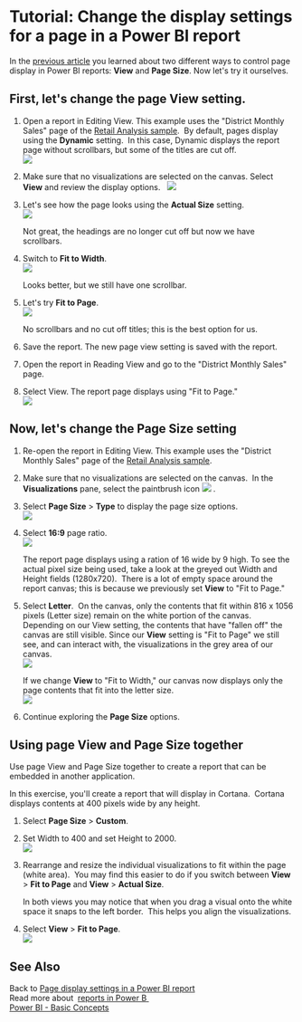 ﻿<properties 
   pageTitle="Tutorial: Change the display settings for a page in a Power BI report"
   description="Tutorial: Change the display settings for a page in a Power BI report"
   services="powerbi" 
   documentationCenter="" 
   authors="jastru" 
   manager="mblythe" 
   editor=""
   tags=""/>
 
<tags
   ms.service="powerbi"
   ms.devlang="NA"
   ms.topic="article"
   ms.tgt_pltfrm="NA"
   ms.workload="powerbi"
   ms.date="10/16/2015"
   ms.author="jastru"/>

# Tutorial: Change the display settings for a page in a Power BI report  

In the [previous article](https://support.powerbi.com/knowledgebase/articles/742155) you learned about two different ways to control page display in Power BI reports: **View** and **Page Size**. Now let's try it ourselves.

## First, let's change the page View setting.  
1.  Open a report in Editing View. This example uses the "District Monthly Sales" page of the [Retail Analysis sample](https://support.powerbi.com/knowledgebase/articles/474807).  By default, pages display using the **Dynamic** setting.  In this case, Dynamic displays the report page without scrollbars, but some of the titles are cut off.    
    ![](media/powerbi-service-tutorial-change-report-display-settings/PBI_changeDisplay1.jpg)

2.  Make sure that no visualizations are selected on the canvas. Select **View** and review the display options.   
    ![](media/powerbi-service-tutorial-change-report-display-settings/PBI_changeDisplay2.jpg)

3.  Let's see how the page looks using the **Actual Size** setting.  
    ![](media/powerbi-service-tutorial-change-report-display-settings/PBI_changeDisplay3.jpg)
    
    Not great, the headings are no longer cut off but now we have scrollbars.

4.  Switch to **Fit to Width**.  
    ![](media/powerbi-service-tutorial-change-report-display-settings/PBI_changeDisplay4.jpg)
    
    Looks better, but we still have one scrollbar.  
	
5.  Let's try **Fit to Page**.  
    ![](media/powerbi-service-tutorial-change-report-display-settings/PBI_changeDisplay5.jpg)  
	
	No scrollbars and no cut off titles; this is the best option for us. 

6.  Save the report. The new page view setting is saved with the report.

7.  Open the report in Reading View and go to the "District Monthly Sales" page.

8.  Select View. The report page displays using "Fit to Page."  
    ![](media/powerbi-service-tutorial-change-report-display-settings/PBI_changeDisplay6.jpg)
    
## Now, let's change the Page Size setting  
1.  Re-open the report in Editing View. This example uses the "District Monthly Sales" page of the [Retail Analysis sample](https://support.powerbi.com/knowledgebase/articles/474807).    

2.  Make sure that no visualizations are selected on the canvas.  In the **Visualizations** pane, select the paintbrush icon ![](media/powerbi-service-tutorial-change-report-display-settings/PBI_paintbrush.jpg) .    

3.  Select **Page Size** &gt; **Type** to display the page size options.  
    ![](media/powerbi-service-tutorial-change-report-display-settings/PBI_changeDisplayPageSize.jpg)

4.  Select **16:9** page ratio.  
    ![](media/powerbi-service-tutorial-change-report-display-settings/PBI_changeDisplayPageSize2.jpg)
    
    The report page displays using a ration of 16 wide by 9 high. To see the actual pixel size being used, take a look at the greyed out Width and Height fields (1280x720).  There is a lot of empty space around the report canvas; this is because we previously set **View** to "Fit to Page."

5.  Select **Letter**.  On the canvas, only the contents that fit within 816 x 1056 pixels (Letter size) remain on the white portion of the canvas.  Depending on our View setting, the contents that have "fallen off" the canvas are still visible. Since our **View** setting is "Fit to Page" we still see, and can interact with, the visualizations in the grey area of our canvas.  
    ![](media/powerbi-service-tutorial-change-report-display-settings/PBI_changeDisplayPageSize3.jpg)
    
    If we change **View** to "Fit to Width," our canvas now displays only the page contents that fit into the letter size.   
    ![](media/powerbi-service-tutorial-change-report-display-settings/PBI_changeDisplayPageSize4jpg.jpg)
    
6.  Continue exploring the **Page Size** options.

## Using page View and Page Size together  
Use page View and Page Size together to create a report that can be embedded in another application.  

In this exercise, you'll create a report that will display in Cortana.  Cortana displays contents at 400 pixels wide by any height.  

1.  Select **Page Size** &gt; **Custom**.

2.  Set Width to 400 and set Height to 2000.  
    ![](media/powerbi-service-tutorial-change-report-display-settings/PBI_changeDisplayBoth1.jpg)
    
3.  Rearrange and resize the individual visualizations to fit within the page (white area).  You may find this easier to do if you switch between **View** &gt; **Fit to Page** and **View** &gt; **Actual Size**. 

    In both views you may notice that when you drag a visual onto the white space it snaps to the left border.  This helps you align the visualizations.
    
4.  Select **View** &gt; **Fit to Page**.  
    ![](media/powerbi-service-tutorial-change-report-display-settings/PBI_changeDisplayBoth3.jpg)

## See Also  
Back to [Page display settings in a Power BI report](https://support.powerbi.com/knowledgebase/articles/742155)  
Read more about  [reports in Power B ](powerbi-service-reports.md)  
[Power BI - Basic Concepts](powerbi-service-basic-concepts.md)  
